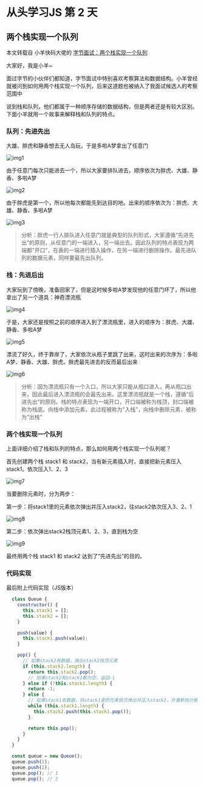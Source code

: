 # 从头学习JS 第 2 天

## 两个栈实现一个队列

本文转载自 小羊快码大佬的 [字节面试：两个栈实现一个队列](https://mp.weixin.qq.com/s/CCL2dIsIaQ-eC9yqRBuJCg)

大家好，我是小羊~

面过字节的小伙伴们都知道，字节面试中特别喜欢考察算法和数据结构。小羊曾经就被问到如何用两个栈实现一个队列，后来这道题也被纳入了我面试候选人的考察范围中

说到栈和队列，他们都属于一种顺序存储的数据结构，但是两者还是有较大区别。下面小羊就用一个故事来解释栈和队列的特点。

### 队列：先进先出

大雄、胖虎和静香想去无人岛玩，于是多啦A梦拿出了任意门

![img1](https://mmbiz.qpic.cn/mmbiz_jpg/A2lPWZgVALPbzicob95efUAxLuWibnYsAyxxKjRhJ0JfGAWBE0icobxQzCumFOzkiblrBFBLm1nJBHdjyXfN0nY6Nw/640?wx_fmt=jpeg&wxfrom=5&wx_lazy=1&wx_co=1)

由于任意门每次只能进去一个，所以大家要排队进去，顺序依次为胖虎、大雄、静香、多啦A梦

![img2](https://mmbiz.qpic.cn/mmbiz_jpg/A2lPWZgVALPbzicob95efUAxLuWibnYsAymg3sFxKT03icMAugFdX0ib3Ijk3dnPBb47AiaAXr8aFDoILs7kwXVusfA/640?wx_fmt=jpeg&wxfrom=5&wx_lazy=1&wx_co=1)

由于胖虎是第一个，所以他每次都能先到达目的地。出来的顺序依次为：胖虎、大雄、静香、多啦A梦

![img3](https://mmbiz.qpic.cn/mmbiz_jpg/A2lPWZgVALPbzicob95efUAxLuWibnYsAyoS4I4hjVLDnqExTowrLLHGsiadZW7vMH1TXy8sZWpW0QRejW436cdnQ/640?wx_fmt=jpeg&wxfrom=5&wx_lazy=1&wx_co=1)

> 分析：胖虎一行人排队进入任意门就是典型的队列形式，大家遵循“先进先出”的原则，从任意门的一端进入，另一端出去。因此队列的特点表现为两端都"开口"，在表的一端进行插入操作，在另一端进行删除操作。最先进队列的数据元素，同样要最先出队列。

### 栈：先进后出

大家玩到了傍晚，准备回家了，但是这时候多啦A梦发现他的任意门坏了，所以他拿出了另一个道具：神奇漂流瓶

![img4](https://mmbiz.qpic.cn/mmbiz_jpg/A2lPWZgVALPbzicob95efUAxLuWibnYsAy94LC3lA3e70IA24PojsQIiaH2VPuNebdliadfcdBtoBvq6P1NndtwBmQ/640?wx_fmt=jpeg&wxfrom=5&wx_lazy=1&wx_co=1)

于是，大家还是按照之前的顺序进入到了漂流瓶里，进入的顺序为：胖虎、大雄、静香、多啦A梦

![img5](https://mmbiz.qpic.cn/mmbiz_jpg/A2lPWZgVALPbzicob95efUAxLuWibnYsAyWmBW8RydvnHDfy5Qy49D3pUYqNyhFbZc0hKejEBNFoRHbibS6pXNPNA/640?wx_fmt=jpeg&wxfrom=5&wx_lazy=1&wx_co=1)

漂流了好久，终于靠岸了，大家依次从瓶子里跳了出来，这时出来的次序为：多啦A梦、静香、大雄、胖虎。胖虎最先进去的反而最后出来

![img6](https://mmbiz.qpic.cn/mmbiz_jpg/A2lPWZgVALPbzicob95efUAxLuWibnYsAyrfccoPaQ5aaAKVHCUuz2FJdmnCldNUXpEiaqdcXO54zI8sjQVWHVVcQ/640?wx_fmt=jpeg&wxfrom=5&wx_lazy=1&wx_co=1)

> 分析：因为漂流瓶只有一个入口，所以大家只能从瓶口进入，再从瓶口出来，因此最后进入漂流瓶的会最先出来。这里漂流瓶就是一个栈，遵循“后进先出”的原则。栈的特点表现为一端开口，开口端被称为栈顶，封口端被称为栈底。向栈中添加元素，此过程被称为"入栈"，向栈中删除元素，被称为“出栈“

### 两个栈实现一个队列

上面详细介绍了栈和队列的特点，那么如何用两个栈实现一个队列呢？

首先创建两个栈 stack1 和 stack2，当有新元素插入时，直接把新元素压入stack1。依次压入1、2、3

![img7](https://mmbiz.qpic.cn/mmbiz_png/A2lPWZgVALPbzicob95efUAxLuWibnYsAyUsCXQeetNPEbdvHgtI5qeQ2ibZcdCEyCWFpWYNcXZ29VQtoc929dcYg/640?wx_fmt=png&wxfrom=5&wx_lazy=1&wx_co=1)

当要删除元素时，分为两步：

第一步：将stack1里的元素依次弹出并压入stack2，往stack2依次压入3、2、1

![img8](https://mmbiz.qpic.cn/mmbiz_jpg/A2lPWZgVALPbzicob95efUAxLuWibnYsAyEgSYSOwkvPAmeXyBHMybpCIjNSzURvNf4uT4dkVGvCg7d7zCaNXNjA/640?wx_fmt=jpeg&wxfrom=5&wx_lazy=1&wx_co=1)

第二步：依次弹出stack2栈顶元素1、2、3，直到栈为空

![img9](https://mmbiz.qpic.cn/mmbiz_jpg/A2lPWZgVALPbzicob95efUAxLuWibnYsAywjSC0mh9ds0QiaTlpOmGFRiaUfqXfMbDV1UkPWklFVFibAIcicWO6RbzHQ/640?wx_fmt=jpeg&wxfrom=5&wx_lazy=1&wx_co=1)

最终用两个栈 stack1 和 stack2 达到了“先进先出”的目的。

### 代码实现

最后附上代码实现（JS版本）

```javascript
  class Queue {
    constructor() {
      this.stack1 = [];
      this.stack2 = [];
    }

    push(value) {
      this.stack1.push(value);
    }

    pop() {
      // 如果stack2有数据，弹出stack2栈顶元素
      if (this.stack2.length) {
        return this.stack2.pop();
        // 如果stack2和stack1都为空，返回-1
      } else if (!this.stack1.length) {
        return -1;
      } else {
        // 如果stack1有数据，将stack1里的元素依次弹出并压入stack2，并重新执行删除方法
        while (this.stack1.length) {
          this.stack2.push(this.stack1.pop());
        }

        return this.pop();
      }
    }
  }

  const queue = new Queue();
  queue.push(1);
  queue.push(2);
  queue.pop(); // 1
  queue.pop(); // 2
```
